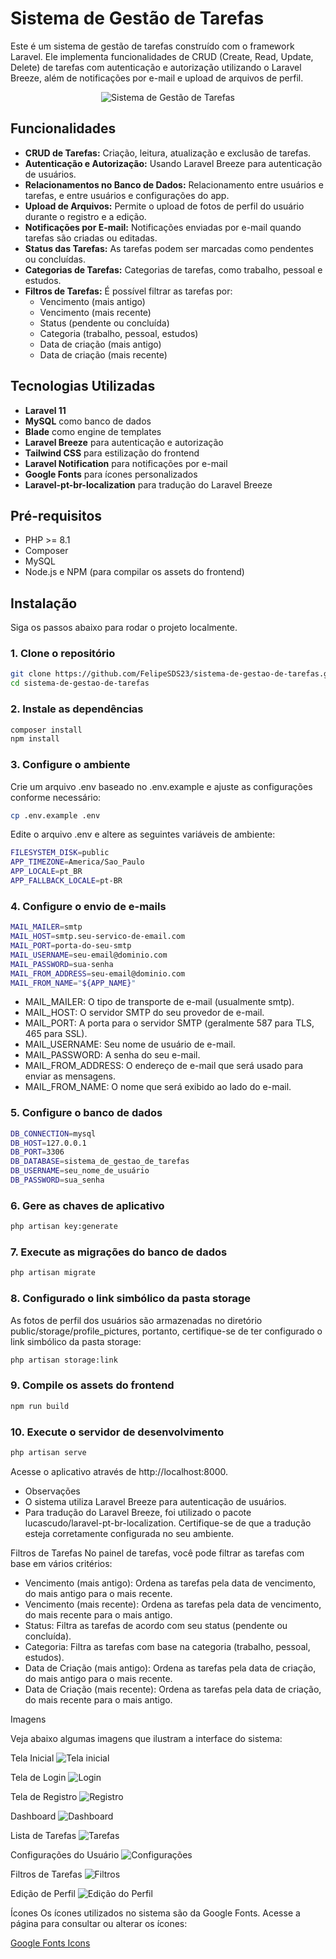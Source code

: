 # Sistema de Gestão de Tarefas

Este é um sistema de gestão de tarefas construído com o framework Laravel. Ele implementa funcionalidades de CRUD (Create, Read, Update, Delete) de tarefas com autenticação e autorização utilizando o Laravel Breeze, além de notificações por e-mail e upload de arquivos de perfil.

<p align="center"><img src="./screenshots/tarefas.png" alt="Sistema de Gestão de Tarefas"></p>

## Funcionalidades

- **CRUD de Tarefas:** Criação, leitura, atualização e exclusão de tarefas.
- **Autenticação e Autorização:** Usando Laravel Breeze para autenticação de usuários.
- **Relacionamentos no Banco de Dados:** Relacionamento entre usuários e tarefas, e entre usuários e configurações do app.
- **Upload de Arquivos:** Permite o upload de fotos de perfil do usuário durante o registro e a edição.
- **Notificações por E-mail:** Notificações enviadas por e-mail quando tarefas são criadas ou editadas.
- **Status das Tarefas:** As tarefas podem ser marcadas como pendentes ou concluídas.
- **Categorias de Tarefas:** Categorias de tarefas, como trabalho, pessoal e estudos.
- **Filtros de Tarefas:** É possível filtrar as tarefas por:
  - Vencimento (mais antigo)
  - Vencimento (mais recente)
  - Status (pendente ou concluída)
  - Categoria (trabalho, pessoal, estudos)
  - Data de criação (mais antigo)
  - Data de criação (mais recente)

## Tecnologias Utilizadas

- **Laravel 11**
- **MySQL** como banco de dados
- **Blade** como engine de templates
- **Laravel Breeze** para autenticação e autorização
- **Tailwind CSS** para estilização do frontend
- **Laravel Notification** para notificações por e-mail
- **Google Fonts** para ícones personalizados
- **Laravel-pt-br-localization** para tradução do Laravel Breeze

## Pré-requisitos

- PHP >= 8.1
- Composer
- MySQL
- Node.js e NPM (para compilar os assets do frontend)

## Instalação

Siga os passos abaixo para rodar o projeto localmente.

### 1. Clone o repositório

```bash
git clone https://github.com/FelipeSDS23/sistema-de-gestao-de-tarefas.git
cd sistema-de-gestao-de-tarefas
```

### 2. Instale as dependências

```bash
composer install
npm install
```

### 3. Configure o ambiente

Crie um arquivo .env baseado no .env.example e ajuste as configurações conforme necessário:

```bash
cp .env.example .env
```

Edite o arquivo .env e altere as seguintes variáveis de ambiente:

```bash
FILESYSTEM_DISK=public
APP_TIMEZONE=America/Sao_Paulo
APP_LOCALE=pt_BR
APP_FALLBACK_LOCALE=pt-BR
```

### 4. Configure o envio de e-mails

```bash
MAIL_MAILER=smtp
MAIL_HOST=smtp.seu-servico-de-email.com
MAIL_PORT=porta-do-seu-smtp
MAIL_USERNAME=seu-email@dominio.com
MAIL_PASSWORD=sua-senha
MAIL_FROM_ADDRESS=seu-email@dominio.com
MAIL_FROM_NAME="${APP_NAME}"
```

* MAIL_MAILER: O tipo de transporte de e-mail (usualmente smtp).
* MAIL_HOST: O servidor SMTP do seu provedor de e-mail.
* MAIL_PORT: A porta para o servidor SMTP (geralmente 587 para TLS, 465 para SSL).
* MAIL_USERNAME: Seu nome de usuário de e-mail.
* MAIL_PASSWORD: A senha do seu e-mail.
* MAIL_FROM_ADDRESS: O endereço de e-mail que será usado para enviar as mensagens.
* MAIL_FROM_NAME: O nome que será exibido ao lado do e-mail.

### 5. Configure o banco de dados

```bash
DB_CONNECTION=mysql
DB_HOST=127.0.0.1
DB_PORT=3306
DB_DATABASE=sistema_de_gestao_de_tarefas
DB_USERNAME=seu_nome_de_usuário
DB_PASSWORD=sua_senha
```

### 6. Gere as chaves de aplicativo

```bash
php artisan key:generate
```

### 7. Execute as migrações do banco de dados

```bash
php artisan migrate
```

### 8. Configurado o link simbólico da pasta storage

As fotos de perfil dos usuários são armazenadas no diretório public/storage/profile_pictures, portanto, certifique-se de ter configurado o link simbólico da pasta storage:

```bash
php artisan storage:link
```

### 9. Compile os assets do frontend

```bash
npm run build
```

### 10. Execute o servidor de desenvolvimento

```bash
php artisan serve
```

Acesse o aplicativo através de http://localhost:8000.

* Observações
* O sistema utiliza Laravel Breeze para autenticação de usuários.
* Para tradução do Laravel Breeze, foi utilizado o pacote lucascudo/laravel-pt-br-localization. Certifique-se de que a tradução esteja corretamente configurada no seu ambiente.

Filtros de Tarefas
No painel de tarefas, você pode filtrar as tarefas com base em vários critérios:

* Vencimento (mais antigo): Ordena as tarefas pela data de vencimento, do mais antigo para o mais recente.
* Vencimento (mais recente): Ordena as tarefas pela data de vencimento, do mais recente para o mais antigo.
* Status: Filtra as tarefas de acordo com seu status (pendente ou concluída).
* Categoria: Filtra as tarefas com base na categoria (trabalho, pessoal, estudos).
* Data de Criação (mais antigo): Ordena as tarefas pela data de criação, do mais antigo para o mais recente.
* Data de Criação (mais recente): Ordena as tarefas pela data de criação, do mais recente para o mais antigo.

Imagens

Veja abaixo algumas imagens que ilustram a interface do sistema:

Tela Inicial
<img src="./screenshots/tela_inicial.png" alt="Tela inicial">

Tela de Login
<img src="./screenshots/login.png" alt="Login">

Tela de Registro
<img src="./screenshots/registro.png" alt="Registro">

Dashboard
<img src="./screenshots/dashboard.png" alt="Dashboard">

Lista de Tarefas
<img src="./screenshots/tarefas.png" alt="Tarefas">

Configurações do Usuário
<img src="./screenshots/configuracoes.png" alt="Configurações">

Filtros de Tarefas
<img src="./screenshots/filtros.png" alt="Filtros">

Edição de Perfil
<img src="./screenshots/edicao_de_perfil_1.png" alt="Edição do Perfil">

Ícones
Os ícones utilizados no sistema são da Google Fonts. Acesse a página para consultar ou alterar os ícones:

<a href="https://fonts.google.com/icons" target="_blank">Google Fonts Icons</a>

